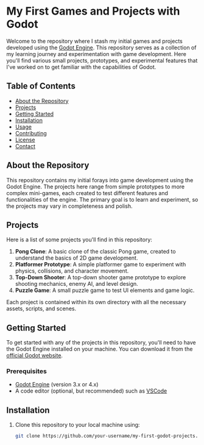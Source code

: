 # My First Games and Projects with Godot

Welcome to the repository where I stash my initial games and projects developed using the [Godot Engine](https://godotengine.org/). This repository serves as a collection of my learning journey and experimentation with game development. Here you'll find various small projects, prototypes, and experimental features that I've worked on to get familiar with the capabilities of Godot.

## Table of Contents

- [About the Repository](#about-the-repository)
- [Projects](#projects)
- [Getting Started](#getting-started)
- [Installation](#installation)
- [Usage](#usage)
- [Contributing](#contributing)
- [License](#license)
- [Contact](#contact)

## About the Repository

This repository contains my initial forays into game development using the Godot Engine. The projects here range from simple prototypes to more complex mini-games, each created to test different features and functionalities of the engine. The primary goal is to learn and experiment, so the projects may vary in completeness and polish.

## Projects

Here is a list of some projects you'll find in this repository:

1. **Pong Clone**: A basic clone of the classic Pong game, created to understand the basics of 2D game development.
2. **Platformer Prototype**: A simple platformer game to experiment with physics, collisions, and character movement.
3. **Top-Down Shooter**: A top-down shooter game prototype to explore shooting mechanics, enemy AI, and level design.
4. **Puzzle Game**: A small puzzle game to test UI elements and game logic.

Each project is contained within its own directory with all the necessary assets, scripts, and scenes.

## Getting Started

To get started with any of the projects in this repository, you'll need to have the Godot Engine installed on your machine. You can download it from the [official Godot website](https://godotengine.org/download).

### Prerequisites

- [Godot Engine](https://godotengine.org/download) (version 3.x or 4.x)
- A code editor (optional, but recommended) such as [VSCode](https://code.visualstudio.com/)

## Installation

1. Clone this repository to your local machine using:
   ```sh
   git clone https://github.com/your-username/my-first-godot-projects.git
